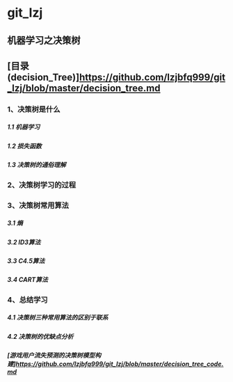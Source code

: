 # git_lzj
## 机器学习之决策树
## [目录(decision_Tree)]https://github.com/lzjbfq999/git_lzj/blob/master/decision_tree.md
### 1、决策树是什么
#####   1.1 机器学习
#####   1.2 损失函数
#####   1.3 决策树的通俗理解
### 2、决策树学习的过程
### 3、决策树常用算法
#####   3.1 熵
#####   3.2 ID3算法
#####   3.3 C4.5算法
#####   3.4 CART算法
### 4、总结学习
#####   4.1 决策树三种常用算法的区别于联系
#####   4.2 决策树的优缺点分析
##### [游戏用户流失预测的决策树模型构建]https://github.com/lzjbfq999/git_lzj/blob/master/decision_tree_code.md
